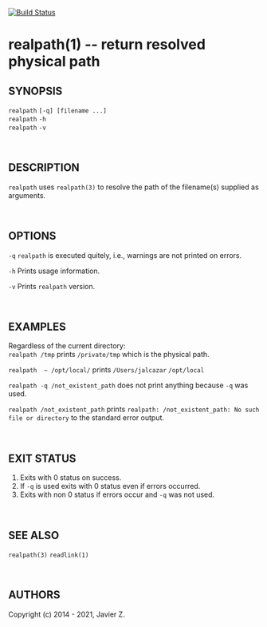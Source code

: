 [![Build Status](https://travis-ci.org/user454322/realpath.png?branch=master)](https://travis-ci.org/user454322/realpath)

realpath(1) -- return resolved physical path
=================================

## SYNOPSIS

`realpath` `[-q] [filename ...]`<br>
`realpath` `-h`<br>
`realpath` `-v`<br>

<br>

## DESCRIPTION

`realpath` uses `realpath(3)` to resolve the path of the filename(s) supplied as arguments.

<br>

## OPTIONS

 `-q` `realpath` is executed quitely, i.e., warnings are not printed on errors.

 `-h` Prints usage information.

 `-v` Prints `realpath` version.

<br>

## EXAMPLES

Regardless of the current directory:<br>
 `realpath /tmp`
 prints
 `/private/tmp`
which is the physical path.


 `realpath  ~ /opt/local/`
prints
`/Users/jalcazar`
`/opt/local`  


`realpath -q /not_existent_path`
does not print anything because `-q` was used.  

`realpath /not_existent_path`
prints
`realpath: /not_existent_path: No such file or directory`
to the standard error output.

<br>

## EXIT STATUS

1. Exits with 0 status on success.
2. If `-q` is used exits with 0 status even if errors occurred.
3. Exits with non 0 status if errors occur and `-q` was not used.

<br>

## SEE ALSO

`realpath(3)` `readlink(1)`

<br>

## AUTHORS

Copyright (c) 2014 - 2021, Javier Z.

<!---
 ronn --pipe --roff README.md > realpath.1
-->
